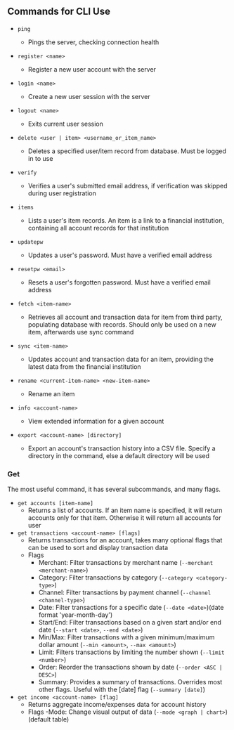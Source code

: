 ## Commands for CLI Use

- `ping`
    - Pings the server, checking connection health

- `register <name>`
     - Register a new user account with the server

- `login <name>`
    - Create a new user session with the server

- `logout <name>`
    - Exits current user session

- `delete <user | item> <username_or_item_name>`
    - Deletes a specified user/item record from database. Must be logged in to use

- `verify`
    - Verifies a user's submitted email address, if verification was skipped during user registration 

- `items` 
    - Lists a user's item records. An item is a link to a financial institution, containing all account records for that institution

- `updatepw`
    - Updates a user's password. Must have a verified email address

- `resetpw <email>`
    - Resets a user's forgotten password. Must have a verified email address

- `fetch <item-name>`
    - Retrieves all account and transaction data for item from third party, populating database with records. Should only be used on a new item, afterwards use sync command

- `sync <item-name>`
    - Updates account and transaction data for an item, providing the latest data from the financial institution

- `rename <current-item-name> <new-item-name>`
    - Rename an item 

- `info <account-name>`
    - View extended information for a given account

- `export <account-name> [directory]`
    - Export an account's transaction history into a CSV file. Specify a directory in the command, else a default directory will be used

### Get

The most useful command, it has several subcommands, and many flags.
- `get accounts [item-name]`
    - Returns a list of accounts. If an item name is specified, it will return accounts only for that item. Otherwise it will return all accounts for user
- `get transactions <account-name> [flags]`
    - Returns transactions for an account, takes many optional flags that can be used to sort and display transaction data
    - Flags
        - Merchant: Filter transactions by merchant name (`--merchant <merchant-name>`)
        - Category: Filter transactions by category (`--category <category-type>`)
        - Channel: Filter transactions by payment channel (`--channel <channel-type>`)
        - Date: Filter transactions for a specific date (`--date <date>`)(date format 'year-month-day')
        - Start/End: Filter transactions based on a given start and/or end date (`--start <date>`, `--end <date>`)
        - Min/Max: Filter transactions with a given minimum/maximum dollar amount (`--min <amount>`, `--max <amount>`)
        - Limit: Filters transactions by limiting the number shown (`--limit <number>`)
        - Order: Reorder the transactions shown by date (`--order <ASC | DESC>`)
        - Summary: Provides a summary of transactions. Overrides most other flags. Useful with the [date] flag (`--summary [date]`)
- `get income <account-name> [flag]`
    - Returns aggregate income/expenses data for account history
    - Flags
        -Mode: Change visual output of data (`--mode <graph | chart>`)(default table)